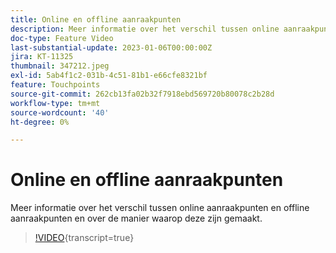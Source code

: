 ```yaml
---
title: Online en offline aanraakpunten
description: Meer informatie over het verschil tussen online aanraakpunten en offline aanraakpunten en over de manier waarop deze zijn gemaakt.
doc-type: Feature Video
last-substantial-update: 2023-01-06T00:00:00Z
jira: KT-11325
thumbnail: 347212.jpeg
exl-id: 5ab4f1c2-031b-4c51-81b1-e66cfe8321bf
feature: Touchpoints
source-git-commit: 262cb13fa02b32f7918ebd569720b80078c2b28d
workflow-type: tm+mt
source-wordcount: '40'
ht-degree: 0%

---
```


# Online en offline aanraakpunten

Meer informatie over het verschil tussen online aanraakpunten en offline aanraakpunten en over de manier waarop deze zijn gemaakt.

>[!VIDEO](https://video.tv.adobe.com/v/347212/?learn=on){transcript=true}
